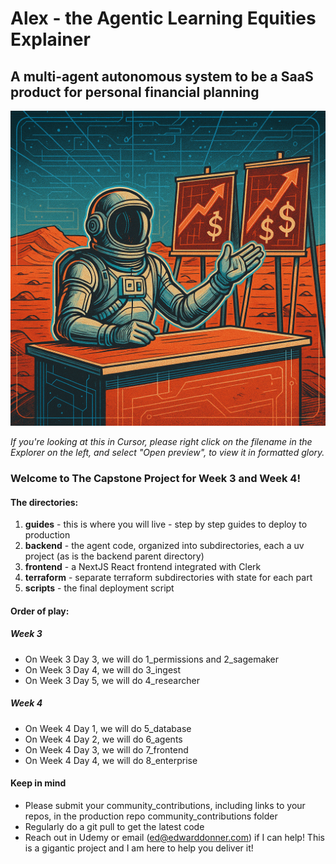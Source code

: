 # Alex - the Agentic Learning Equities Explainer

## A multi-agent autonomous system to be a SaaS product for personal financial planning

![Course Image](assets/alex.png)

_If you're looking at this in Cursor, please right click on the filename in the Explorer on the left, and select "Open preview", to view it in formatted glory._

### Welcome to The Capstone Project for Week 3 and Week 4!

#### The directories:

1. **guides** - this is where you will live - step by step guides to deploy to production
2. **backend** - the agent code, organized into subdirectories, each a uv project (as is the backend parent directory)
3. **frontend** - a NextJS React frontend integrated with Clerk
4. **terraform** - separate terraform subdirectories with state for each part
5. **scripts** - the final deployment script

#### Order of play:

##### Week 3

- On Week 3 Day 3, we will do 1_permissions and 2_sagemaker
- On Week 3 Day 4, we will do 3_ingest
- On Week 3 Day 5, we will do 4_researcher

##### Week 4

- On Week 4 Day 1, we will do 5_database
- On Week 4 Day 2, we will do 6_agents
- On Week 4 Day 3, we will do 7_frontend
- On Week 4 Day 4, we will do 8_enterprise

#### Keep in mind

- Please submit your community_contributions, including links to your repos, in the production repo community_contributions folder
- Regularly do a git pull to get the latest code
- Reach out in Udemy or email (ed@edwarddonner.com) if I can help! This is a gigantic project and I am here to help you deliver it!